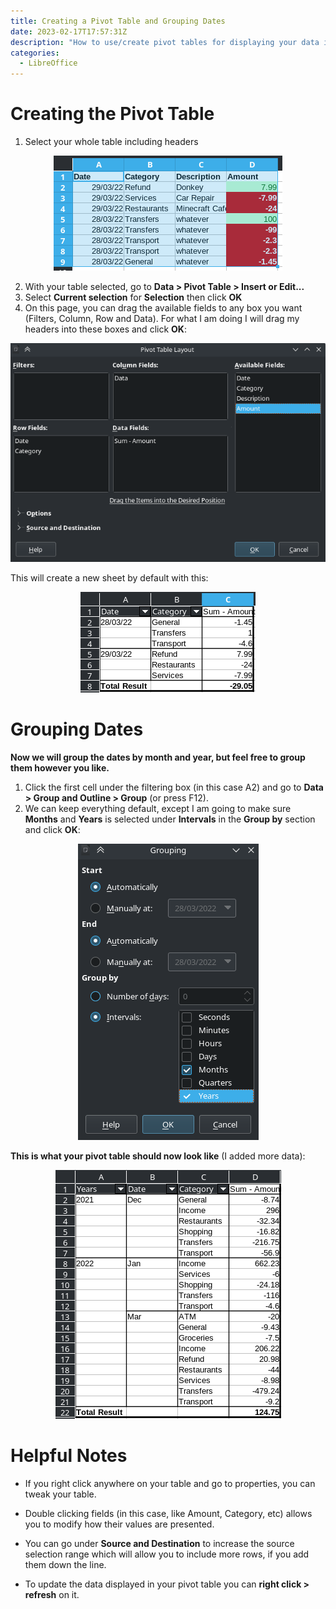 ```yaml
---
title: Creating a Pivot Table and Grouping Dates
date: 2023-02-17T17:57:31Z
description: "How to use/create pivot tables for displaying your data in a more understandable way in LibreOffice Calc"
categories:
  - LibreOffice
---
```


# Creating the Pivot Table

1. Select your whole table including headers

<center>
<img class="norm" src="./1.png" alt="" />
</center>

2. With your table selected, go to **Data > Pivot Table > Insert or Edit...**
3. Select **Current selection** for **Selection** then click **OK**
4. On this page, you can drag the available fields to any box you want (Filters, Column, Row and Data). For what I am doing I will drag my headers into these boxes and click **OK**:

<center>
<img class="norm" src="./2.png" alt="" />
</center>

This will create a new sheet by default with this:

<center>
<img class="norm" src="./3.png" alt="" />
</center>

# Grouping Dates

**Now we will group the dates by month and year, but feel free to group them however you like.**

1. Click the first cell under the filtering box (in this case A2) and go to **Data > Group and Outline > Group** (or press F12).
2. We can keep everything default, except I am going to make sure **Months** and **Years** is selected under **Intervals** in the **Group by** section and click **OK**:

<center>
<img class="norm" src="./4.png" alt="" />
</center>

**This is what your pivot table should now look like** (I added more data):

<center>
<img class="norm" src="./5.png" alt="" />
</center>

# Helpful Notes

- If you right click anywhere on your table and go to properties, you can tweak your table.

- Double clicking fields (in this case, like Amount, Category, etc) allows you to modify how their values are presented.

- You can go under **Source and Destination** to increase the source selection range which will allow you to include more rows, if you add them down the line.

- To update the data displayed in your pivot table you can **right click > refresh** on it.

